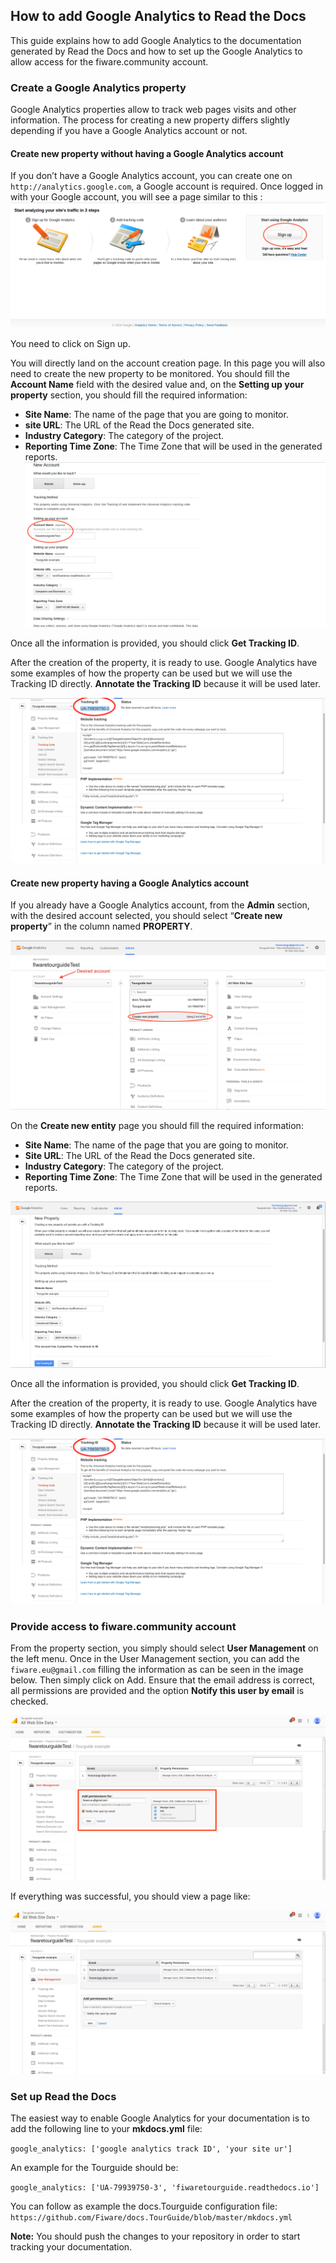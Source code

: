 ## How to add Google Analytics to Read the Docs

This guide explains how to add Google Analytics to the documentation generated
by Read the Docs and how to set up the Google Analytics to allow access for the
fiware.community account.

### Create a Google Analytics property

Google Analytics properties allow to track web pages visits and other
information. The process for creating a new property differs slightly depending
if you have a Google Analytics account or not.

#### Create new property without having a Google Analytics account

If you don’t have a Google Analytics account, you can create one on
`http://analytics.google.com`, a Google account is required. Once logged in with
your Google account, you will see a page similar to this :
![](img/Sign_up_analytics.png)

You need to click on Sign up.

You will directly land on the account creation page. In this page you will also
need to create the new property to be monitored. You should fill the **Account
Name** field with the desired value and, on the **Setting up your property**
section, you should fill the required information:

-   **Site Name**: The name of the page that you are going to monitor.
-   **site URL**: The URL of the Read the Docs generated site.
-   **Industry Category**: The category of the project.
-   **Reporting Time Zone**: The Time Zone that will be used in the generated
    reports. ![](img/New_account.png)

Once all the information is provided, you should click **Get Tracking ID**.

After the creation of the property, it is ready to use. Google Analytics have
some examples of how the property can be used but we will use the Tracking ID
directly. **Annotate the Tracking ID** because it will be used later.

![](img/Tracking_id.png)

#### Create new property having a Google Analytics account

If you already have a Google Analytics account, from the **Admin** section, with
the desired account selected, you should select “**Create new property**” in the
column named **PROPERTY**.

![](img/New_property.png)

On the **Create new entity** page you should fill the required information:

-   **Site Name**: The name of the page that you are going to monitor.
-   **Site URL**: The URL of the Read the Docs generated site.
-   **Industry Category**: The category of the project.
-   **Reporting Time Zone**: The Time Zone that will be used in the generated
    reports.

![](img/New_property_data.png)

Once all the information is provided, you should click **Get Tracking ID**.

After the creation of the property, it is ready to use. Google Analytics have
some examples of how the property can be used but we will use the Tracking ID
directly. **Annotate the Tracking ID** because it will be used later.

![](img/Tracking_id.png)

### Provide access to fiware.community account

From the property section, you simply should select **User Management** on the
left menu. Once in the User Management section, you can add the
`fiware.eu@gmail.com` filling the information as can be seen in the image below.
Then simply click on Add. Ensure that the email address is correct, all
permissions are provided and the option **Notify this user by email** is
checked.

![](img/User_managment.png)

If everything was successful, you should view a page like:

![](img/Fiware_community_added.png)

### Set up Read the Docs

The easiest way to enable Google Analytics for your documentation is to add the
following line to your **mkdocs.yml** file:

`google_analytics: ['google analytics track ID', 'your site ur']`

An example for the Tourguide should be:

`google_analytics: ['UA-79939750-3', 'fiwaretourguide.readthedocs.io']`

You can follow as example the docs.Tourguide configuration file:
`https://github.com/Fiware/docs.TourGuide/blob/master/mkdocs.yml`

**Note:** You should push the changes to your repository in order to start
tracking your documentation.

